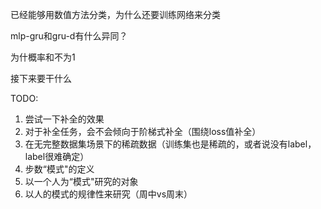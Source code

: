 已经能够用数值方法分类，为什么还要训练网络来分类

mlp-gru和gru-d有什么异同？

为什概率和不为1

接下来要干什么

TODO:

1. 尝试一下补全的效果
2. 对于补全任务，会不会倾向于阶梯式补全（围绕loss值补全）
3. 在无完整数据集场景下的稀疏数据（训练集也是稀疏的，或者说没有label，label很难确定）
4. 步数“模式"的定义
5. 以一个人为“模式"研究的对象
6. 以人的模式的规律性来研究（周中vs周末）
